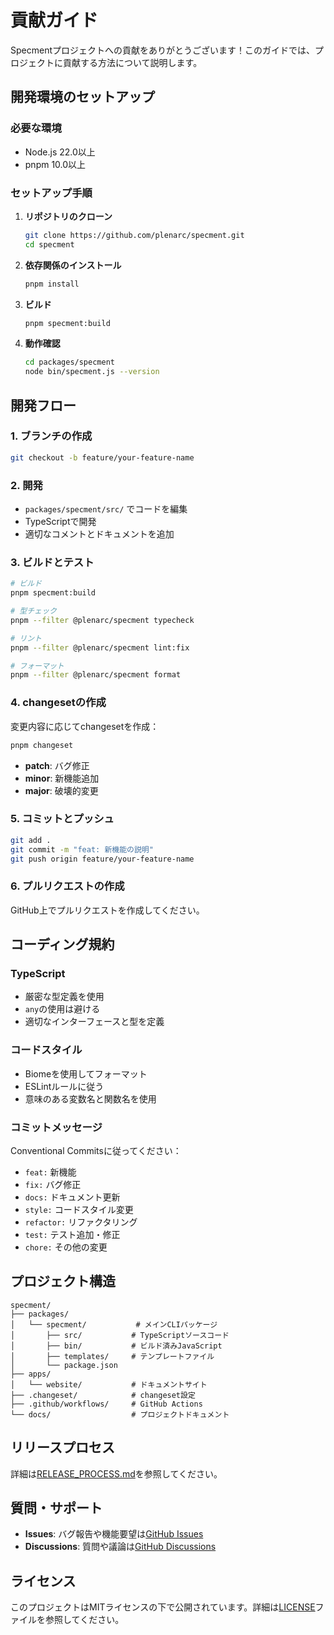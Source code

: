 # 貢献ガイド

Specmentプロジェクトへの貢献をありがとうございます！このガイドでは、プロジェクトに貢献する方法について説明します。

## 開発環境のセットアップ

### 必要な環境

- Node.js 22.0以上
- pnpm 10.0以上

### セットアップ手順

1. **リポジトリのクローン**
   ```bash
   git clone https://github.com/plenarc/specment.git
   cd specment
   ```

2. **依存関係のインストール**
   ```bash
   pnpm install
   ```

3. **ビルド**
   ```bash
   pnpm specment:build
   ```

4. **動作確認**
   ```bash
   cd packages/specment
   node bin/specment.js --version
   ```

## 開発フロー

### 1. ブランチの作成

```bash
git checkout -b feature/your-feature-name
```

### 2. 開発

- `packages/specment/src/` でコードを編集
- TypeScriptで開発
- 適切なコメントとドキュメントを追加

### 3. ビルドとテスト

```bash
# ビルド
pnpm specment:build

# 型チェック
pnpm --filter @plenarc/specment typecheck

# リント
pnpm --filter @plenarc/specment lint:fix

# フォーマット
pnpm --filter @plenarc/specment format
```

### 4. changesetの作成

変更内容に応じてchangesetを作成：

```bash
pnpm changeset
```

- **patch**: バグ修正
- **minor**: 新機能追加
- **major**: 破壊的変更

### 5. コミットとプッシュ

```bash
git add .
git commit -m "feat: 新機能の説明"
git push origin feature/your-feature-name
```

### 6. プルリクエストの作成

GitHub上でプルリクエストを作成してください。

## コーディング規約

### TypeScript

- 厳密な型定義を使用
- `any`の使用は避ける
- 適切なインターフェースと型を定義

### コードスタイル

- Biomeを使用してフォーマット
- ESLintルールに従う
- 意味のある変数名と関数名を使用

### コミットメッセージ

Conventional Commitsに従ってください：

- `feat:` 新機能
- `fix:` バグ修正
- `docs:` ドキュメント更新
- `style:` コードスタイル変更
- `refactor:` リファクタリング
- `test:` テスト追加・修正
- `chore:` その他の変更

## プロジェクト構造

```
specment/
├── packages/
│   └── specment/           # メインCLIパッケージ
│       ├── src/           # TypeScriptソースコード
│       ├── bin/           # ビルド済みJavaScript
│       ├── templates/     # テンプレートファイル
│       └── package.json
├── apps/
│   └── website/           # ドキュメントサイト
├── .changeset/            # changeset設定
├── .github/workflows/     # GitHub Actions
└── docs/                  # プロジェクトドキュメント
```

## リリースプロセス

詳細は[RELEASE_PROCESS.md](./RELEASE_PROCESS.md)を参照してください。

## 質問・サポート

- **Issues**: バグ報告や機能要望は[GitHub Issues](https://github.com/plenarc/specment/issues)
- **Discussions**: 質問や議論は[GitHub Discussions](https://github.com/plenarc/specment/discussions)

## ライセンス

このプロジェクトはMITライセンスの下で公開されています。詳細は[LICENSE](./LICENSE)ファイルを参照してください。